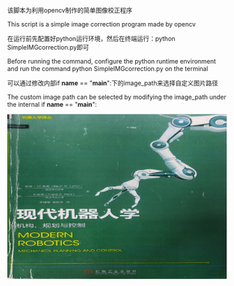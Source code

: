 该脚本为利用opencv制作的简单图像校正程序

This script is a simple image correction program made by opencv

在运行前先配置好python运行环境，然后在终端运行：python SimpleIMGcorrection.py即可

Before running the command, configure the python runtime environment and run the command python SimpleIMGcorrection.py on the terminal

可以通过修改内部if __name__ == "__main__":下的image_path来选择自定义图片路径

The custom image path can be selected by modifying the image_path under the internal if __name__ == "__main__":


![OpenCV Using SimpleIMGcorrection](result.JPG)
